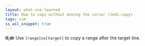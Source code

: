 ```yaml
---
layout: what-ive-learned
title: How to copy without moving the cursor (Jedi-copy)
tags: vim
is_wil_snippet: true
---
```

**tl;dr** Use `[range]co[target]` to copy a range after the target line.
